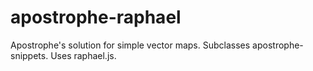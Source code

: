 apostrophe-raphael
==================

Apostrophe's solution for simple vector maps. Subclasses apostrophe-snippets. Uses raphael.js.